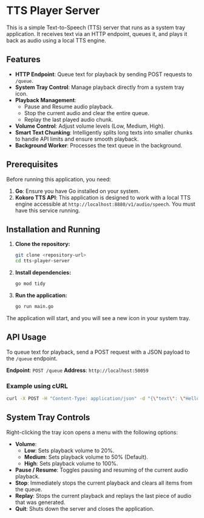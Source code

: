 # TTS Player Server

This is a simple Text-to-Speech (TTS) server that runs as a system tray application. It receives text via an HTTP endpoint, queues it, and plays it back as audio using a local TTS engine.

## Features

- **HTTP Endpoint**: Queue text for playback by sending POST requests to `/queue`.
- **System Tray Control**: Manage playback directly from a system tray icon.
- **Playback Management**:
    - Pause and Resume audio playback.
    - Stop the current audio and clear the entire queue.
    - Replay the last played audio chunk.
- **Volume Control**: Adjust volume levels (Low, Medium, High).
- **Smart Text Chunking**: Intelligently splits long texts into smaller chunks to handle API limits and ensure smooth playback.
- **Background Worker**: Processes the text queue in the background.

## Prerequisites

Before running this application, you need:

1.  **Go**: Ensure you have Go installed on your system.
2.  **Kokoro TTS API**: This application is designed to work with a local TTS engine accessible at `http://localhost:8880/v1/audio/speech`. You must have this service running.

## Installation and Running

1.  **Clone the repository:**
    ```sh
    git clone <repository-url>
    cd tts-player-server
    ```

2.  **Install dependencies:**
    ```sh
    go mod tidy
    ```

3.  **Run the application:**
    ```sh
    go run main.go
    ```

The application will start, and you will see a new icon in your system tray.

## API Usage

To queue text for playback, send a POST request with a JSON payload to the `/queue` endpoint.

**Endpoint**: `POST /queue`
**Address**: `http://localhost:50059`

### Example using cURL

```sh
curl -X POST -H "Content-Type: application/json" -d "{\"text\": \"Hello, world! This is a test.\"}" http://localhost:50059/queue
```

## System Tray Controls

Right-clicking the tray icon opens a menu with the following options:

- **Volume**:
    - **Low**: Sets playback volume to 20%.
    - **Medium**: Sets playback volume to 50% (Default).
    - **High**: Sets playback volume to 100%.
- **Pause / Resume**: Toggles pausing and resuming of the current audio playback.
- **Stop**: Immediately stops the current playback and clears all items from the queue.
- **Replay**: Stops the current playback and replays the last piece of audio that was generated.
- **Quit**: Shuts down the server and closes the application.
